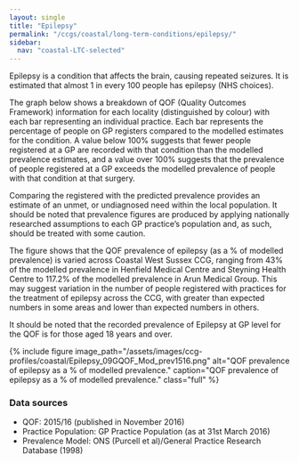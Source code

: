 ```yaml
---
layout: single
title: "Epilepsy"
permalink: "/ccgs/coastal/long-term-conditions/epilepsy/"
sidebar:
  nav: "coastal-LTC-selected"
---
```


Epilepsy is a condition that affects the brain, causing repeated seizures. It is estimated that almost 1 in every 100 people has epilepsy (NHS choices).

The graph below shows a breakdown of QOF (Quality Outcomes Framework) information for each locality (distinguished by colour) with each bar representing an individual practice. Each bar represents the percentage of people on GP registers compared to the modelled estimates for the condition. A value below 100% suggests that fewer people registered at a GP are recorded with that condition than the modelled prevalence estimates, and a value over 100% suggests that the prevalence of people registered at a GP exceeds the modelled prevalence of people with that condition at that surgery.

Comparing the registered with the predicted prevalence provides an estimate of an unmet, or undiagnosed need within the local population. It should be noted that prevalence figures are produced by applying nationally researched assumptions to each GP practice’s population and, as such, should be treated with some caution.

The figure shows that the QOF prevalence of epilepsy (as a % of modelled prevalence) is varied across Coastal West Sussex CCG, ranging from 43% of the modelled prevalence in Henfield Medical Centre and Steyning Health Centre to 117.2% of the modelled prevalence in Arun Medical Group. This may suggest variation in the number of people registered with practices for the treatment of epilepsy across the CCG, with greater than expected numbers in some areas and lower than expected numbers in others.

It should be noted that the recorded prevalence of Epilepsy at GP level for the QOF is for those aged 18 years and over.

{% include figure image_path="/assets/images/ccg-profiles/coastal/Epilepsy_09GQOF_Mod_prev1516.png" alt="QOF prevalence of epilepsy as a % of modelled prevalence." caption="QOF prevalence of epilepsy as a % of modelled prevalence." class="full" %}

### Data sources

- QOF: 2015/16 (published in November 2016)
- Practice Population: GP Practice Population (as at 31st March 2016)
- Prevalence Model: ONS (Purcell et al)/General Practice Research Database (1998)